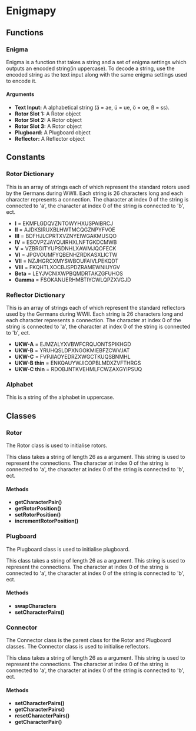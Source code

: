 # Enigmapy

## Functions 
### Enigma
Enigma is a function that takes a string and a set of enigma settings which outputs an encoded string(in uppercase). To decode a string, use the encoded string as the text input along with the same enigma settings used to encode it.
#### Arguments 
- **Text Input:** A alphabetical string (ä = ae, ü = ue, ö = oe, ß = ss).
- **Rotor Slot 1:** A Rotor object
- **Rotor Slot 2:** A Rotor object
- **Rotor Slot 3:** A Rotor object
- **Plugboard:** A Plugboard object
- **Reflector:** A Reflector object


## Constants 
### Rotor Dictionary
This is an array of strings each of which represent the standard rotors used by the Germans during WWII. Each string is 26 characters long and each character represents a connection. The character at index 0 of the string is connected to 'a', the character at index 0 of the string is connected to 'b', ect.
- **I** = EKMFLGDQVZNTOWYHXUSPAIBRCJ
- **II** = AJDKSIRUXBLHWTMCQGZNPYFVOE
- **III** = BDFHJLCPRTXVZNYEIWGAKMUSQO
- **IV** = ESOVPZJAYQUIRHXLNFTGKDCMWB
- **V** = VZBRGITYUPSDNHLXAWMJQOFECK
- **VI** = JPGVOUMFYQBENHZRDKASXLICTW
- **VII** = NZJHGRCXMYSWBOUFAIVLPEKQDT
- **VIII** = FKQHTLXOCBJSPDZRAMEWNIUYGV
- **Beta** = LEYJVCNIXWPBQMDRTAKZGFUHOS
- **Gamma** = FSOKANUERHMBTIYCWLQPZXVGJD

### Reflector Dictionary
This is an array of strings each of which represent the standard reflectors used by the Germans during WWII. Each string is 26 characters long and each character represents a connection. The character at index 0 of the string is connected to 'a', the character at index 0 of the string is connected to 'b', ect.
- **UKW-A** = EJMZALYXVBWFCRQUONTSPIKHGD
- **UKW-B** = YRUHQSLDPXNGOKMIEBFZCWVJAT
- **UKW-C** = FVPJIAOYEDRZXWGCTKUQSBNMHL
- **UKW-B thin** = ENKQAUYWJICOPBLMDXZVFTHRGS
- **UKW-C thin** = RDOBJNTKVEHMLFCWZAXGYIPSUQ

### Alphabet   
This is a string of the alphabet in uppercase.


## Classes
### Rotor
The Rotor class is used to initialise rotors.

This class takes a string of length 26 as a argument. This string is used to represent the connections. The character at index 0 of the string is connected to 'a', the character at index 0 of the string is connected to 'b', ect. 
#### Methods
- **getCharacterPair()**
- **getRotorPosition()**
- **setRotorPosition()**
- **incrementRotorPosition()**

### Plugboard
The Plugboard class is used to initialise plugboard.

This class takes a string of length 26 as a argument. This string is used to represent the connections. The character at index 0 of the string is connected to 'a', the character at index 0 of the string is connected to 'b', ect. 
#### Methods
- **swapCharacters**
- **setCharacterPairs()**

### Connector
The Connector class is the parent class for the Rotor and Plugboard classes. The Connector class is used to initialise reflectors.

This class takes a string of length 26 as a argument. This string is used to represent the connections. The character at index 0 of the string is connected to 'a', the character at index 0 of the string is connected to 'b', ect. 
#### Methods
- **setCharacterPairs()**
- **getCharacterPairs()**
- **resetCharacterPairs()**
- **getCharacterPair()**